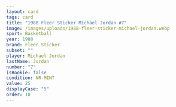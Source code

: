 ```yaml
---
layout: card
tags: card
title: "1988 Fleer Sticker Michael Jordan #7"
image: /images/uploads/1988-fleer-sticker-michael-jordan.webp
sport: Basketball
year: 1988
brand: Fleer Sticker
subset: ""
player: Michael Jordan
lastName: Jordan
number: "7"
isRookie: false
condition: NR-MINT
value: 25
displayCase: "5"
order: 10
---
```

